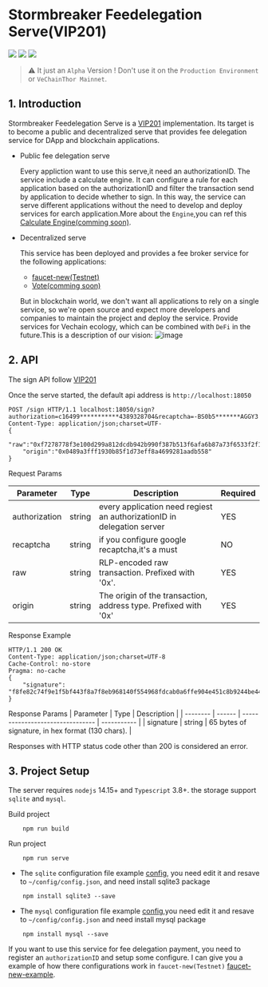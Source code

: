 # Stormbreaker Feedelegation Serve(VIP201)

[![](https://badgen.net/badge/status/Alpha/red)]()
[![](https://badgen.net/badge/node/>=14.15/green)]()
[![](https://badgen.net/badge/storage/sqlite|mysql/blue)]()

> :warning: It just an `Alpha` Version ! Don't use it on the `Production Environment` or `VeChainThor Mainnet`.
## 1. Introduction

Stormbreaker Feedelegation Serve is a [VIP201](https://github.com/vechain/VIPs/blob/master/vips/VIP-201.md) implementation. Its target is to become a public and decentralized serve that provides fee delegation service for DApp and blockchain applications.

- Public fee delegation serve
  
    Every appliction want to use this serve,it need an authorizationID. The service include a calculate engine. It can configure a rule for each application based on the authorizationID and filter the transaction send by application to decide whether to sign. In this way, the service can serve different applications without the need to develop and deploy services for earch application.More about the `Engine`,you can ref this [Calculate Engine(comming soon)]().

- Decentralized serve

    This service has been deployed and provides a fee broker service for the following applications:
    - [faucet-new(Testnet)](https://github.com/mongelly/faucet-new)
    - [Vote(comming soon)]()

    But in blockchain world, we don't want all applications to rely on a single service, so we're open source and expect more developers and companies to maintain the project and deploy the service. Provide services for Vechain ecology, which can be combined with `DeFi` in the future.This is a description of our vision:
    ![image](http://www.plantuml.com/plantuml/png/bP7DReCm48Jl-nJx0Xp2CQggj4f_JkqbYdgpjcO1AyP6PabQHNttAXWbAQBGtjXXTaR-TjK81Mah2vPpGV4OJ54APYQm5kCTv84gHlxG9Rc2Zw0fPAYzpTI1h6M9GkcbdnTHg8FPix3AcJEsND0fJ3KSzWnVqAVMxRirEgfXSGH4n6uxfrQpACS7jRwhwykFlHSUI35ah4WjVgbAhwfU7ZU3mFN3sq1vekeVhUcfjJDjMPTatARqGTrRhtVTYDHWzm5mXGsJsskiImdacfm3Yj-n--6yIP8flaigs7MthEaJjvldLnZmZ0aJt4OYpkHdbm4YqtbhEjBJqv_VXVDLvgq04xmmIVfxJBtgJwxqubgnozhAVWC0)



## 2. API
The sign API follow [VIP201](https://github.com/vechain/VIPs/blob/master/vips/VIP-201.md)

Once the serve started, the default api address is `http://localhost:18050`

``` http
POST /sign HTTP/1.1 localhost:18050/sign?authorization=c16499***********4389328704&recaptcha=-BS0b5*******AGGY3
Content-Type: application/json;charset=UTF-
{
    "raw":"0xf7278778f3e100d299a812dcdb942b990f387b513f6afa6b87a73f6533f2f19407ce80844e71d92d8082ea608088d5bbec1195eea92dc101",
    "origin":"0x0489a3fff1930b85f1d73eff8a4699281aadb558"
}
```

Request Params

| Parameter      | Type   | Description                             | Required|
| -------- | ------ | -------------------------------- | ----------- |
| authorization | string | every application need regiest an authorizationID in delegation server |YES|
| recaptcha | string | if you configure google recaptcha,it's a must  |NO|
| raw | string | RLP-encoded raw transaction. Prefixed with '0x'.  |YES|
| origin | string | The origin of the transaction, address type. Prefixed with '0x' |YES|

Response Example

``` http
HTTP/1.1 200 OK
Content-Type: application/json;charset=UTF-8
Cache-Control: no-store
Pragma: no-cache
{
    "signature": "f8fe82c74f9e1f5bf443f8a7f8eb968140f554968fdcab0a6ffe904e451c8b9244be44bccb1feb34dd20d9d8943f8c131227e55861736907b02d32c06b934d7200"
}
```

Response Params
| Parameter      | Type   | Description                             |
| -------- | ------ | -------------------------------- | ----------- |
| signature | string | 65 bytes of signature, in hex format (130 chars). |


Responses with HTTP status code other than 200 is considered an error.
## 3. Project Setup
The server requires `nodejs` 14.15+ and `Typescript` 3.8+. the storage support `sqlite` and `mysql`.

Build project
``` shell
    npm run build
```

Run project
``` shell
    npm run serve
```

- The `sqlite` configuration file example [config](./config/config_example_sqlite.json), you need edit it and resave to `~/config/config.json`, and need install sqlite3 package
```
    npm install sqlite3 --save
```

- The `mysql` configuration file example [config](./config/config_example_mysql.json),you need edit it and resave to `~/config/config.json` and need install mysql package
```
    npm install mysql --save
```

If you want to use this service for fee delegation payment, you need to register an `authorizationID` and setup some configure. I can give you a example of how there configurations work in `faucet-new(Testnet)` [faucet-new-example]().
